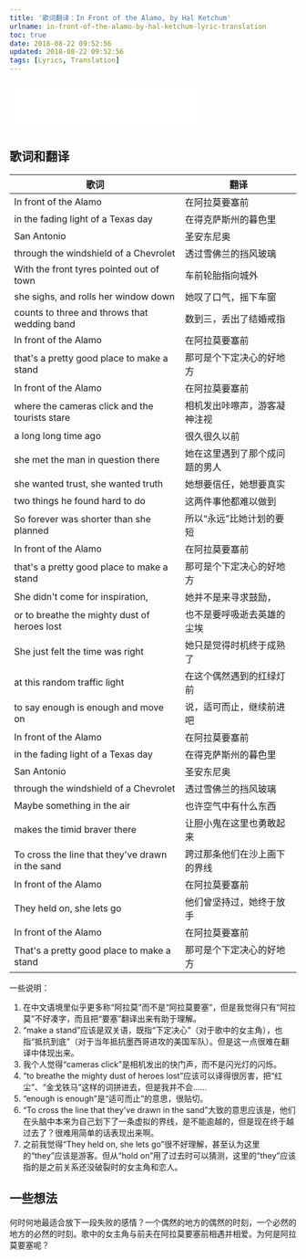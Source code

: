 ```yaml
---
title: '歌词翻译：In Front of the Alamo, by Hal Ketchum'
urlname: in-front-of-the-alamo-by-hal-ketchum-lyric-translation
toc: true
date: 2018-08-22 09:52:56
updated: 2018-08-22 09:52:56
tags: [Lyrics, Translation]
---
```


<iframe frameborder="no" border="0" marginwidth="0" marginheight="0" width=330 height=86 src="//music.163.com/outchain/player?type=2&id=2706037&auto=1&height=66"></iframe>

## 歌词和翻译

| 歌词                                             | 翻译                           |
| ------------------------------------------------ | ------------------------------ |
| In front of the Alamo                            | 在阿拉莫要塞前                 |
| in the fading light of a Texas day               | 在得克萨斯州的暮色里           |
| San Antonio                                      | 圣安东尼奥                     |
| through the windshield of a Chevrolet            | 透过雪佛兰的挡风玻璃           |
| With the front tyres pointed out of town         | 车前轮胎指向城外               |
| she sighs, and rolls her window down             | 她叹了口气，摇下车窗           |
| counts to three and throws that wedding band     | 数到三，丢出了结婚戒指         |
| In front of the Alamo                            | 在阿拉莫要塞前                 |
| that's a pretty good place to make a stand       | 那可是个下定决心的好地方       |
| In front of the Alamo                            | 在阿拉莫要塞前                 |
| where the cameras click and the tourists stare   | 相机发出咔嚓声，游客凝神注视   |
| a long long time ago                             | 很久很久以前                   |
| she met the man in question there                | 她在这里遇到了那个成问题的男人 |
| she wanted trust, she wanted truth               | 她想要信任，她想要真实         |
| two things he found hard to do                   | 这两件事他都难以做到           |
| So forever was shorter than she planned          | 所以“永远”比她计划的要短     |
| In front of the Alamo                            | 在阿拉莫要塞前                 |
| that's a pretty good place to make a stand       | 那可是个下定决心的好地方       |
| She didn't come for inspiration,                 | 她并不是来寻求鼓励，           |
| or to breathe the mighty dust of heroes lost     | 也不是要呼吸逝去英雄的尘埃     |
| She just felt the time was right                 | 她只是觉得时机终于成熟了       |
| at this random traffic light                     | 在这个偶然遇到的红绿灯前       |
| to say enough is enough and move on              | 说，适可而止，继续前进吧       |
| In front of the Alamo                            | 在阿拉莫要塞前                 |
| in the fading light of a Texas day               | 在得克萨斯州的暮色里           |
| San Antonio                                      | 圣安东尼奥                     |
| through the windshield of a Chevrolet            | 透过雪佛兰的挡风玻璃           |
| Maybe something in the air                       | 也许空气中有什么东西           |
| makes the timid braver there                     | 让胆小鬼在这里也勇敢起来       |
| To cross the line that they've drawn in the sand | 跨过那条他们在沙上画下的界线   |
| In front of the Alamo                            | 在阿拉莫要塞前                 |
| They held on, she lets go                        | 他们曾坚持过，她终于放手       |
| In front of the Alamo                            | 在阿拉莫要塞前                 |
| That's a pretty good place to make a stand       | 那可是个下定决心的好地方       |

一些说明：

1. 在中文语境里似乎更多称“阿拉莫”而不是“阿拉莫要塞”，但是我觉得只有“阿拉莫”不好凑字，而且把“要塞”翻译出来有助于理解。
2. “make a stand”应该是双关语，既指“下定决心”（对于歌中的女主角），也指“抵抗到底”（对于当年抵抗墨西哥进攻的美国军队）。但是这一点很难在翻译中体现出来。
3. 我个人觉得“cameras click”是相机发出的快门声，而不是闪光灯的闪烁。
4. “to breathe the mighty dust of heroes lost”应该可以译得很厉害，把“红尘”、“金戈铁马”这样的词拼进去，但是我并不会……
5. “enough is enough”是“适可而止”的意思，很贴切。
6. “To cross the line that they've drawn in the sand”大致的意思应该是，他们在头脑中本来为自己划下了一条虚拟的界线，是不能逾越的，但是现在终于越过去了？很难用简单的话表现出来啊。
7. 之前我觉得“They held on, she lets go”很不好理解，甚至认为这里的“they”应该是游客。但从“hold on”用了过去时可以猜测，这里的“they”应该指的是之前关系还没破裂时的女主角和恋人。

## 一些想法

何时何地最适合放下一段失败的感情？一个偶然的地方的偶然的时刻，一个必然的地方的必然的时刻。歌中的女主角与前夫在阿拉莫要塞前相遇并相爱。为何是阿拉莫要塞呢？
